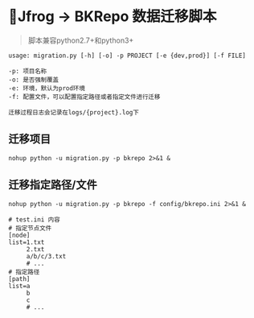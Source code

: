 # Jfrog -> BKRepo 数据迁移脚本

> 脚本兼容python2.7+和python3+

```
usage: migration.py [-h] [-o] -p PROJECT [-e {dev,prod}] [-f FILE]

-p: 项目名称
-o: 是否强制覆盖
-e: 环境，默认为prod环境
-f: 配置文件，可以配置指定路径或者指定文件进行迁移

迁移过程日志会记录在logs/{project}.log下
```

## 迁移项目
```
nohup python -u migration.py -p bkrepo 2>&1 &
```

## 迁移指定路径/文件
```
nohup python -u migration.py -p bkrepo -f config/bkrepo.ini 2>&1 &

# test.ini 内容
# 指定节点文件
[node]
list=1.txt
     2.txt
     a/b/c/3.txt
     # ...
# 指定路径
[path]
list=a
     b
     c
     # ...
```

